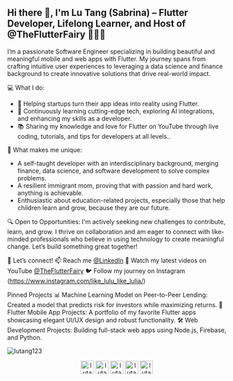<h2 >Hi there 👋, I'm Lu Tang (Sabrina) – Flutter Developer, Lifelong Learner, and Host of @TheFlutterFairy 🧚‍♀️✨ </h2>

<p >I’m a passionate Software Engineer specializing in building beautiful and meaningful mobile and web apps with Flutter. My journey spans from crafting intuitive user experiences to leveraging a data science and finance background to create innovative solutions that drive real-world impact. </p> 

💻 What I do:
- 🚀 Helping startups turn their app ideas into reality using Flutter. 
- 🌱 Continuously learning cutting-edge tech, exploring AI integrations, and enhancing my skills as a developer.
- 📚 Sharing my knowledge and love for Flutter on YouTube through live coding, tutorials, and tips for developers at all levels..

🌟 What makes me unique:

- A self-taught developer with an interdisciplinary background, merging finance, data science, and software development to solve complex problems.
- A resilient immigrant mom, proving that with passion and hard work, anything is achievable.
- Enthusiastic about education-related projects, especially those that help children learn and grow, because they are our future.

🔍 Open to Opportunities:
I'm actively seeking new challenges to contribute, learn, and grow. I thrive on collaboration and am eager to connect with like-minded professionals who believe in using technology to create meaningful change. Let’s build something great together!

📌 Let’s connect!
📫 Reach me [@LinkedIn](https://linkedin.com/in/lutang123)
🎥 Watch my latest videos on YouTube [@TheFlutterFairy](https://www.youtube.com/channel/UCREeNdRLjKigA5XlQyt0-CA)
🐦 Follow my journey on Instagram (https://www.instagram.com/like_lulu_like_lulia/)

Pinned Projects
📊 Machine Learning Model on Peer-to-Peer Lending: Created a model that predicts risk for investors while maximizing returns.
📱 Flutter Mobile App Projects: A portfolio of my favorite Flutter apps showcasing elegant UI/UX design and robust functionality.
🛠️ Web Development Projects: Building full-stack web apps using Node.js, Firebase, and Python.

<p align="left"> <img src="https://komarev.com/ghpvc/?username=lutang123" alt="lutang123" /> </p>

<!-- <a href="https://github.com/lutang123/github-readme-stats">
  <img align="center" src="https://github-readme-stats.vercel.app/api/pin/?username=lutang123&repo=github-readme-stats" />
</a> -->
<!-- <a href="https://github.com/lutang123/Flutter-MobileApp-Projects">
  <img align="center" src="https://github-readme-stats.vercel.app/api/pin/?username=lutang123&repo=Flutter-MobileApp-Projects" />
</a> -->

<!-- Featured Project: 
[![Readme Card](https://github-readme-stats.vercel.app/api/pin/?username=lutang123&repo=Flutter-MobileApp-Projects&show_owner=true&theme=dracula)](https://github.com/lutang123/Flutter-MobileApp-Projects) -->


<!-- ### Contact me: -->
<p align="center">
<a href="https://www.youtube.com/channel/UCREeNdRLjKigA5XlQyt0-CA"><img align="center" src="https://cdn.jsdelivr.net/npm/simple-icons@3.0.1/icons/youtube.svg" alt="lutang" height="30" width="30" /></a>
<a href="https://twitter.com/TheFlutterFairy"><img align="center" src="https://cdn.jsdelivr.net/npm/simple-icons@3.0.1/icons/twitter.svg" alt="lutang" height="30" width="30" /></a>
<a href="https://linkedin.com/in/lutang123"><img align="center" src="https://cdn.jsdelivr.net/npm/simple-icons@3.0.1/icons/linkedin.svg" alt="lutang" height="30" width="30" /></a>
<a href="https://www.facebook.com/lu.tang.1422"><img align="center" src="https://cdn.jsdelivr.net/npm/simple-icons@3.0.1/icons/facebook.svg" alt="lutang" height="30" width="30" /></a>
<a href="https://www.instagram.com/like_lulu_like_lulia/"><img align="center" src="https://cdn.jsdelivr.net/npm/simple-icons@3.0.1/icons/instagram.svg" alt="lutang" height="30" width="30" /></a>
</p>


